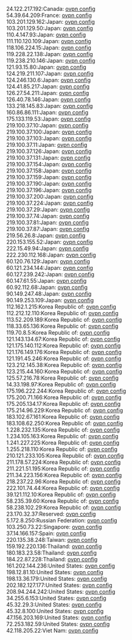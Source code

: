 24.122.217.192:Canada: [ovpn config](vpn/24_122_217_192.ovpn)  
54.39.64.209:France: [ovpn config](vpn/54_39_64_209.ovpn)  
103.201.129.162:Japan: [ovpn config](vpn/103_201_129_162.ovpn)  
103.201.129.50:Japan: [ovpn config](vpn/103_201_129_50.ovpn)  
110.4.147.93:Japan: [ovpn config](vpn/110_4_147_93.ovpn)  
111.110.120.109:Japan: [ovpn config](vpn/111_110_120_109.ovpn)  
118.106.224.15:Japan: [ovpn config](vpn/118_106_224_15.ovpn)  
119.228.22.138:Japan: [ovpn config](vpn/119_228_22_138.ovpn)  
119.238.210.146:Japan: [ovpn config](vpn/119_238_210_146.ovpn)  
121.93.15.80:Japan: [ovpn config](vpn/121_93_15_80.ovpn)  
124.219.211.107:Japan: [ovpn config](vpn/124_219_211_107.ovpn)  
124.246.130.6:Japan: [ovpn config](vpn/124_246_130_6.ovpn)  
124.41.85.217:Japan: [ovpn config](vpn/124_41_85_217.ovpn)  
126.27.54.211:Japan: [ovpn config](vpn/126_27_54_211.ovpn)  
126.40.78.146:Japan: [ovpn config](vpn/126_40_78_146.ovpn)  
133.218.145.83:Japan: [ovpn config](vpn/133_218_145_83.ovpn)  
160.86.86.111:Japan: [ovpn config](vpn/160_86_86_111.ovpn)  
175.133.119.53:Japan: [ovpn config](vpn/175_133_119_53.ovpn)  
219.100.37.10:Japan: [ovpn config](vpn/219_100_37_10.ovpn)  
219.100.37.100:Japan: [ovpn config](vpn/219_100_37_100.ovpn)  
219.100.37.103:Japan: [ovpn config](vpn/219_100_37_103.ovpn)  
219.100.37.11:Japan: [ovpn config](vpn/219_100_37_11.ovpn)  
219.100.37.126:Japan: [ovpn config](vpn/219_100_37_126.ovpn)  
219.100.37.131:Japan: [ovpn config](vpn/219_100_37_131.ovpn)  
219.100.37.154:Japan: [ovpn config](vpn/219_100_37_154.ovpn)  
219.100.37.158:Japan: [ovpn config](vpn/219_100_37_158.ovpn)  
219.100.37.159:Japan: [ovpn config](vpn/219_100_37_159.ovpn)  
219.100.37.190:Japan: [ovpn config](vpn/219_100_37_190.ovpn)  
219.100.37.196:Japan: [ovpn config](vpn/219_100_37_196.ovpn)  
219.100.37.200:Japan: [ovpn config](vpn/219_100_37_200.ovpn)  
219.100.37.224:Japan: [ovpn config](vpn/219_100_37_224.ovpn)  
219.100.37.29:Japan: [ovpn config](vpn/219_100_37_29.ovpn)  
219.100.37.74:Japan: [ovpn config](vpn/219_100_37_74.ovpn)  
219.100.37.81:Japan: [ovpn config](vpn/219_100_37_81.ovpn)  
219.100.37.87:Japan: [ovpn config](vpn/219_100_37_87.ovpn)  
219.56.26.8:Japan: [ovpn config](vpn/219_56_26_8.ovpn)  
220.153.155.52:Japan: [ovpn config](vpn/220_153_155_52.ovpn)  
222.15.49.94:Japan: [ovpn config](vpn/222_15_49_94.ovpn)  
222.230.112.168:Japan: [ovpn config](vpn/222_230_112_168.ovpn)  
60.120.76.129:Japan: [ovpn config](vpn/60_120_76_129.ovpn)  
60.121.234.144:Japan: [ovpn config](vpn/60_121_234_144.ovpn)  
60.127.239.242:Japan: [ovpn config](vpn/60_127_239_242.ovpn)  
60.147.61.55:Japan: [ovpn config](vpn/60_147_61_55.ovpn)  
60.92.112.68:Japan: [ovpn config](vpn/60_92_112_68.ovpn)  
90.149.247.48:Japan: [ovpn config](vpn/90_149_247_48.ovpn)  
90.149.253.109:Japan: [ovpn config](vpn/90_149_253_109.ovpn)  
112.162.1.215:Korea Republic of: [ovpn config](vpn/112_162_1_215.ovpn)  
112.212.12.110:Korea Republic of: [ovpn config](vpn/112_212_12_110.ovpn)  
113.52.209.189:Korea Republic of: [ovpn config](vpn/113_52_209_189.ovpn)  
118.33.65.136:Korea Republic of: [ovpn config](vpn/118_33_65_136.ovpn)  
119.70.8.5:Korea Republic of: [ovpn config](vpn/119_70_8_5.ovpn)  
121.143.134.67:Korea Republic of: [ovpn config](vpn/121_143_134_67.ovpn)  
121.175.140.112:Korea Republic of: [ovpn config](vpn/121_175_140_112.ovpn)  
121.176.149.176:Korea Republic of: [ovpn config](vpn/121_176_149_176.ovpn)  
121.191.45.246:Korea Republic of: [ovpn config](vpn/121_191_45_246.ovpn)  
123.212.145.38:Korea Republic of: [ovpn config](vpn/123_212_145_38.ovpn)  
123.215.44.160:Korea Republic of: [ovpn config](vpn/123_215_44_160.ovpn)  
125.57.216.78:Korea Republic of: [ovpn config](vpn/125_57_216_78.ovpn)  
14.33.198.97:Korea Republic of: [ovpn config](vpn/14_33_198_97.ovpn)  
175.196.222.244:Korea Republic of: [ovpn config](vpn/175_196_222_244.ovpn)  
175.200.71.166:Korea Republic of: [ovpn config](vpn/175_200_71_166.ovpn)  
175.205.134.17:Korea Republic of: [ovpn config](vpn/175_205_134_17.ovpn)  
175.214.96.229:Korea Republic of: [ovpn config](vpn/175_214_96_229.ovpn)  
183.102.67.161:Korea Republic of: [ovpn config](vpn/183_102_67_161.ovpn)  
183.108.62.250:Korea Republic of: [ovpn config](vpn/183_108_62_250.ovpn)  
1.228.232.135:Korea Republic of: [ovpn config](vpn/1_228_232_135.ovpn)  
1.234.105.163:Korea Republic of: [ovpn config](vpn/1_234_105_163.ovpn)  
1.241.227.225:Korea Republic of: [ovpn config](vpn/1_241_227_225.ovpn)  
1.255.218.110:Korea Republic of: [ovpn config](vpn/1_255_218_110.ovpn)  
210.121.233.105:Korea Republic of: [ovpn config](vpn/210_121_233_105.ovpn)  
211.178.57.224:Korea Republic of: [ovpn config](vpn/211_178_57_224.ovpn)  
211.221.51.195:Korea Republic of: [ovpn config](vpn/211_221_51_195.ovpn)  
211.34.223.156:Korea Republic of: [ovpn config](vpn/211_34_223_156.ovpn)  
218.237.22.96:Korea Republic of: [ovpn config](vpn/218_237_22_96.ovpn)  
222.101.74.44:Korea Republic of: [ovpn config](vpn/222_101_74_44.ovpn)  
39.121.112.10:Korea Republic of: [ovpn config](vpn/39_121_112_10.ovpn)  
58.235.39.60:Korea Republic of: [ovpn config](vpn/58_235_39_60.ovpn)  
58.238.102.29:Korea Republic of: [ovpn config](vpn/58_238_102_29.ovpn)  
23.170.32.37:Reserved: [ovpn config](vpn/23_170_32_37.ovpn)  
5.172.8.250:Russian Federation: [ovpn config](vpn/5_172_8_250.ovpn)  
103.250.73.22:Singapore: [ovpn config](vpn/103_250_73_22.ovpn)  
37.14.166.157:Spain: [ovpn config](vpn/37_14_166_157.ovpn)  
220.135.38.248:Taiwan: [ovpn config](vpn/220_135_38_248.ovpn)  
159.192.220.136:Thailand: [ovpn config](vpn/159_192_220_136.ovpn)  
180.183.23.58:Thailand: [ovpn config](vpn/180_183_23_58.ovpn)  
184.22.87.228:Thailand: [ovpn config](vpn/184_22_87_228.ovpn)  
161.202.144.236:United States: [ovpn config](vpn/161_202_144_236.ovpn)  
198.12.81.10:United States: [ovpn config](vpn/198_12_81_10.ovpn)  
198.13.36.179:United States: [ovpn config](vpn/198_13_36_179.ovpn)  
202.182.127.177:United States: [ovpn config](vpn/202_182_127_177.ovpn)  
208.94.244.242:United States: [ovpn config](vpn/208_94_244_242.ovpn)  
34.255.6.153:United States: [ovpn config](vpn/34_255_6_153.ovpn)  
45.32.29.3:United States: [ovpn config](vpn/45_32_29_3.ovpn)  
45.32.8.100:United States: [ovpn config](vpn/45_32_8_100.ovpn)  
47.156.203.169:United States: [ovpn config](vpn/47_156_203_169.ovpn)  
72.253.182.59:United States: [ovpn config](vpn/72_253_182_59.ovpn)  
42.118.205.22:Viet Nam: [ovpn config](vpn/42_118_205_22.ovpn)  
